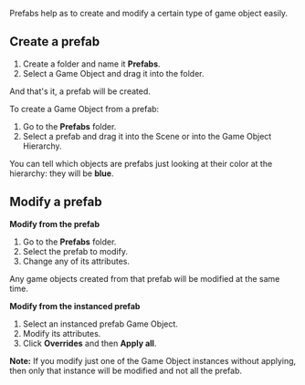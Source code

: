 Prefabs help as to create and modify a certain type of game object easily.

## Create a prefab

1. Create a folder and name it **Prefabs**.
2. Select a Game Object and drag it into the folder.

And that's it, a prefab will be created.

To create a Game Object from a prefab:
1. Go to the **Prefabs** folder.
2. Select a prefab and drag it into the Scene or into the Game Object Hierarchy.

You can tell which objects are prefabs just looking at their color at the hierarchy: they will be **blue**.

## Modify a prefab

**Modify from the prefab**

1. Go to the **Prefabs** folder.
2. Select the prefab to modify.
3. Change any of its attributes.

Any game objects created from that prefab will be modified at the same time.

**Modify from the instanced prefab**

1. Select an instanced prefab Game Object.
2. Modify its attributes.
3. Click **Overrides** and then **Apply all**.

**Note:** If you modify just one of the Game Object instances without applying, then only that instance will be modified and not all the prefab.
